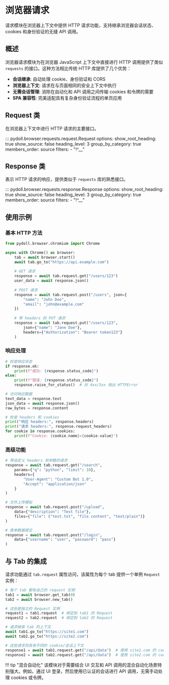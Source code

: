 # 浏览器请求

请求模块在浏览器上下文中提供 HTTP 请求功能，支持继承浏览器会话状态、cookies 和身份验证的无缝 API 调用。

## 概述

浏览器请求模块为在浏览器 JavaScript 上下文中直接进行 HTTP 调用提供了类似 `requests` 的接口。这种方法相比传统 HTTP 库提供了几个优势：

- **会话继承**: 自动处理 cookie、身份验证和 CORS
- **浏览器上下文**: 请求在与页面相同的安全上下文中执行
- **无需会话管理**: 消除在自动化和 API 调用之间传输 cookies 和令牌的需要
- **SPA 兼容性**: 完美适配具有复杂身份验证流程的单页应用

## Request 类

在浏览器上下文中进行 HTTP 请求的主要接口。

::: pydoll.browser.requests.request.Request
    options:
      show_root_heading: true
      show_source: false
      heading_level: 3
      group_by_category: true
      members_order: source
      filters:
        - "!^__"

## Response 类

表示 HTTP 请求的响应，提供类似于 `requests` 库的熟悉接口。

::: pydoll.browser.requests.response.Response
    options:
      show_root_heading: true
      show_source: false
      heading_level: 3
      group_by_category: true
      members_order: source
      filters:
        - "!^__"

## 使用示例

### 基本 HTTP 方法

```python
from pydoll.browser.chromium import Chrome

async with Chrome() as browser:
    tab = await browser.start()
    await tab.go_to("https://api.example.com")
    
    # GET 请求
    response = await tab.request.get("/users/123")
    user_data = await response.json()
    
    # POST 请求
    response = await tab.request.post("/users", json={
        "name": "John Doe",
        "email": "john@example.com"
    })
    
    # 带 headers 的 PUT 请求
    response = await tab.request.put("/users/123", 
        json={"name": "Jane Doe"},
        headers={"Authorization": "Bearer token123"}
    )
```

### 响应处理

```python
# 检查响应状态
if response.ok:
    print(f"成功: {response.status_code}")
else:
    print(f"错误: {response.status_code}")
    response.raise_for_status()  # 对 4xx/5xx 抛出 HTTPError

# 访问响应数据
text_data = response.text
json_data = await response.json()
raw_bytes = response.content

# 检查 headers 和 cookies
print("响应 headers:", response.headers)
print("请求 headers:", response.request_headers)
for cookie in response.cookies:
    print(f"Cookie: {cookie.name}={cookie.value}")
```

### 高级功能

```python
# 带自定义 headers 和参数的请求
response = await tab.request.get("/search", 
    params={"q": "python", "limit": 10},
    headers={
        "User-Agent": "Custom Bot 1.0",
        "Accept": "application/json"
    }
)

# 文件上传模拟
response = await tab.request.post("/upload",
    data={"description": "Test file"},
    files={"file": ("test.txt", "file content", "text/plain")}
)

# 表单数据提交
response = await tab.request.post("/login",
    data={"username": "user", "password": "pass"}
)
```

## 与 Tab 的集成

请求功能通过 `tab.request` 属性访问，该属性为每个 tab 提供一个单例 `Request` 实例：

```python
# 每个 tab 都有自己的 request 实例
tab1 = await browser.get_tab(0)
tab2 = await browser.new_tab()

# 这些是独立的 Request 实例
request1 = tab1.request  # 绑定到 tab1 的 Request
request2 = tab2.request  # 绑定到 tab2 的 Request

# 请求继承 tab 的上下文
await tab1.go_to("https://site1.com")
await tab2.go_to("https://site2.com")

# 这些请求将具有不同的 cookie/会话上下文
response1 = await tab1.request.get("/api/data")  # 使用 site1.com 的 cookies
response2 = await tab2.request.get("/api/data")  # 使用 site2.com 的 cookies
```

!!! tip "混合自动化"
    该模块对于需要结合 UI 交互和 API 调用的混合自动化场景特别强大。例如，通过 UI 登录，然后使用已认证的会话进行 API 调用，无需手动处理 cookies 或令牌。